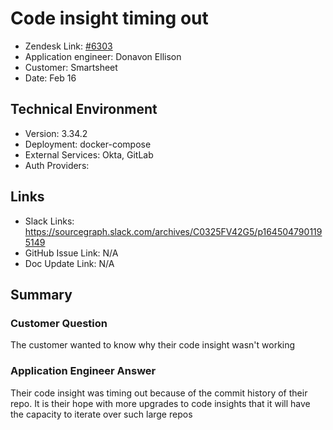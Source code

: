 
# Code insight timing out

- Zendesk Link: [#6303](https://sourcegraph.zendesk.com/agent/tickets/6303)
- Application engineer: Donavon Ellison
- Customer: Smartsheet <!-- Redact if this contains personally identifying information -->
- Date: Feb 16

## Technical Environment
- Version: ​3.34.2
- Deployment: docker-compose
- External Services: Okta, GitLab
- Auth Providers:


## Links
<!-- Data for application engineer manual entry -->
- Slack Links: https://sourcegraph.slack.com/archives/C0325FV42G5/p1645047901195149
- GitHub Issue Link: N/A
- Doc Update Link: N/A

## Summary
### Customer Question
The customer wanted to know why their code insight wasn't working
### Application Engineer Answer
Their code insight was timing out because of the commit history of their repo. It is their hope with more upgrades to code insights that it will have the capacity to iterate over such large repos
